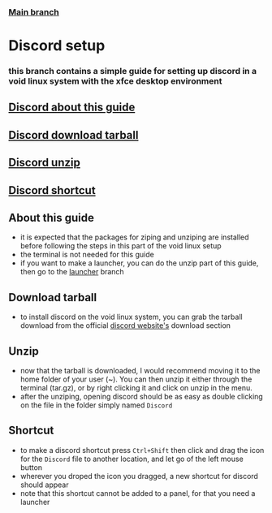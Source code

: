 ### [Main branch](https://github.com/gamingtruble/gamingtruble-s-void-setup/tree/main)

# Discord setup
### this branch contains a simple guide for setting up discord in a void linux system with the xfce desktop environment

## [Discord about this guide](#about-this-guide)
## [Discord download tarball](#download-tarball)
## [Discord unzip](#unzip)
## [Discord shortcut](#shortcut)

## About this guide
* it is expected that the packages for ziping and unziping are installed before following the steps in this part of the void linux setup
* the terminal is not needed for this guide
* if you want to make a launcher, you can do the unzip part of this guide, then go to the [launcher](https://github.com/gamingtruble/gamingtruble-s-void-setup/tree/launcher) branch

## Download tarball
* to install discord on the void linux system, you can grab the tarball download from the official [discord website's](https://discord.com/download) download section

## Unzip
* now that the tarball is downloaded, I would recommend moving it to the home folder of your user (~). You can then unzip it either through the terminal (tar.gz), or by right clicking it and click on unzip in the menu.
* after the unziping, opening discord should be as easy as double clicking on the file in the folder simply named `Discord`

## Shortcut
* to make a discord shortcut press `Ctrl+Shift` then click and drag the icon for the `Discord` file to another location, and let go of the left mouse button
* wherever you droped the icon you dragged, a new shortcut for discord should appear
* note that this shortcut cannot be added to a panel, for that you need a launcher
